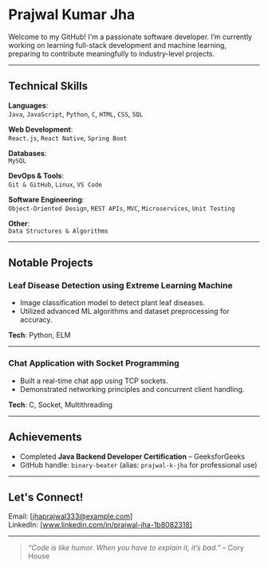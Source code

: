 # Prajwal Kumar Jha

Welcome to my GitHub! I'm a passionate software developer. I’m currently working on learning full-stack development and machine learning, preparing to contribute meaningfully to industry-level projects.

---

## Technical Skills

**Languages**:  
`Java`, `JavaScript`, `Python`, `C`, `HTML`, `CSS`, `SQL`

**Web Development**:  
`React.js`, `React Native`, `Spring Boot`

**Databases**:  
`MySQL`

**DevOps & Tools**:  
`Git & GitHub`, `Linux`, `VS Code`

**Software Engineering**:  
`Object-Oriented Design`, `REST APIs`, `MVC`, `Microservices`, `Unit Testing`

**Other**:  
`Data Structures & Algorithms`

---

## Notable Projects

### Leaf Disease Detection using Extreme Learning Machine
- Image classification model to detect plant leaf diseases.
- Utilized advanced ML algorithms and dataset preprocessing for accuracy.

**Tech**: Python, ELM

---

### Chat Application with Socket Programming
- Built a real-time chat app using TCP sockets.
- Demonstrated networking principles and concurrent client handling.

**Tech**: C, Socket, Multithreading

---

## Achievements

-  Completed **Java Backend Developer Certification** – GeeksforGeeks  
-  GitHub handle: `binary-beater` (alias: `prajwal-k-jha` for professional use)



---

## Let's Connect!

Email: [jhaprajwal333@example.com]  
LinkedIn: [www.linkedin.com/in/prajwal-jha-1b8082318]

---

> *“Code is like humor. When you have to explain it, it’s bad.”* – Cory House
